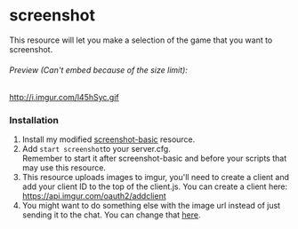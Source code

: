 # screenshot
This resource will let you make a selection of the game that you want to screenshot. 

###### Preview (Can't embed because of the size limit):
http://i.imgur.com/l45hSyc.gif

### Installation
1. Install my modified <a href="https://github.com/jonassvensson4/screenshot-basic">screenshot-basic</a> resource.
2. Add `start screenshot`to your server.cfg. <br>Remember to start it after screenshot-basic and before your scripts that may use this resource.
3. This resource uploads images to imgur, you'll need to create a client and add your client ID to the top of the client.js. You can create a client here: https://api.imgur.com/oauth2/addclient
4. You might want to do something else with the image url instead of just sending it to the chat. You can change that [here](https://github.com/jonassvensson4/screenshot/blob/master/client/client.js#L48).
